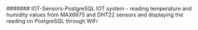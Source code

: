 ####### IOT-Sensors-PostgreSQL
IOT system - reading temperature and humidity values from MAX6675 and DHT22 sensors and displaying the reading on PostgreSQL through WiFi
